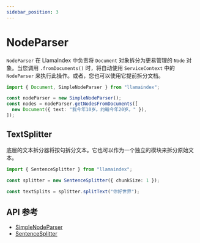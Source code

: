```yaml
---
sidebar_position: 3
---
```


# NodeParser

`NodeParser` 在 LlamaIndex 中负责将 `Document` 对象拆分为更易管理的 `Node` 对象。当您调用 `.fromDocuments()` 时，将自动使用 `ServiceContext` 中的 `NodeParser` 来执行此操作。或者，您也可以使用它提前拆分文档。

```typescript
import { Document, SimpleNodeParser } from "llamaindex";

const nodeParser = new SimpleNodeParser();
const nodes = nodeParser.getNodesFromDocuments([
  new Document({ text: "我今年10岁。约翰今年20岁。" }),
]);
```

## TextSplitter

底层的文本拆分器将按句拆分文本。它也可以作为一个独立的模块来拆分原始文本。

```typescript
import { SentenceSplitter } from "llamaindex";

const splitter = new SentenceSplitter({ chunkSize: 1 });

const textSplits = splitter.splitText("你好世界");
```

## API 参考

- [SimpleNodeParser](../../api/classes/SimpleNodeParser.md)
- [SentenceSplitter](../../api/classes/SentenceSplitter.md)
